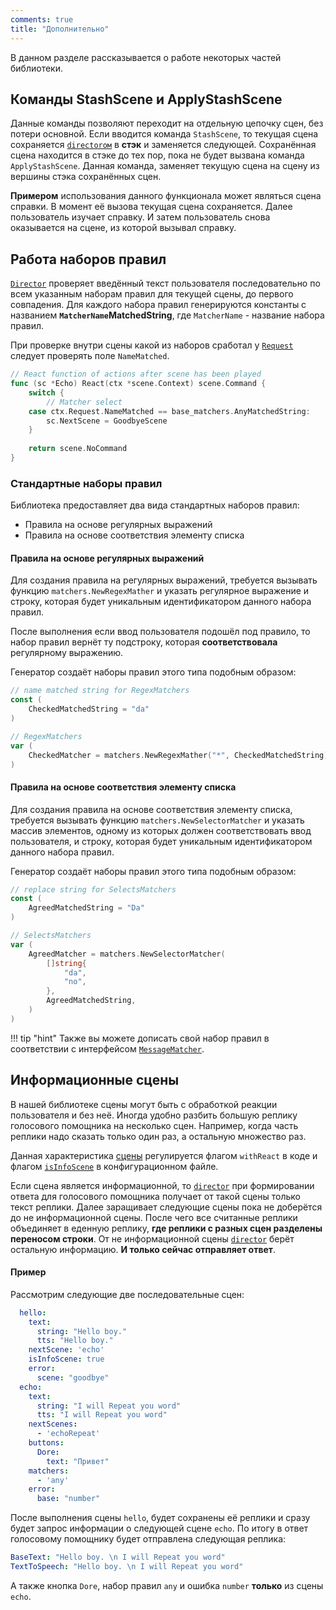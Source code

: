 ```yaml
---
comments: true
title: "Дополнительно"
---
```


В данном разделе рассказывается о работе некоторых частей библиотеки.

## <a id="stash_scene"></a> Команды StashScene и ApplyStashScene

Данные команды позволяют переходит на отдельную цепочку сцен, без потери основной. 
Если вводится команда `StashScene`, то текущая сцена сохраняется [`directorом`](./lib_structs.md#director)  в **стэк** и заменяется следующей.
Сохранённая сцена находится в стэке до тех пор, пока не будет вызвана команда `ApplyStashScene`. Данная команда, заменяет
текущую сцена на сцену из вершины стэка сохранённых сцен. 

**Примером** использования данного функционала может являться сцена справки. В момент её вызова текущая сцена сохраняется. Далее пользователь изучает справку.
И затем пользователь снова оказывается на сцене, из которой вызывал справку.

## <a id="matchers"></a> Работа наборов правил

[`Director`](./lib_structs.md#director) проверяет введённый текст пользователя последовательно по всем указанным наборам правил для текущей сцены, до первого совпадения.
Для каждого набора правил генерируются константы с названием **`MatcherName`MatchedString**, где `MatcherName` - название набора правил.

При проверке внутри сцены какой из наборов сработал у [`Request`](./lib_structs.md#request) следует проверять поле `NameMatched`.

```go
// React function of actions after scene has been played
func (sc *Echo) React(ctx *scene.Context) scene.Command {
	switch {
		// Matcher select
	case ctx.Request.NameMatched == base_matchers.AnyMatchedString:
        sc.NextScene = GoodbyeScene
	}
    
	return scene.NoCommand
}
```


### Стандартные наборы правил

Библиотека предоставляет два вида стандартных наборов правил:

* Правила на основе регулярных выражений
* Правила на основе соответствия элементу списка

#### Правила на основе регулярных выражений

Для создания правила на регулярных выражений, требуется вызывать функцию `matchers.NewRegexMather` и
указать регулярное выражение и строку, которая будет уникальным идентификатором данного набора правил. 

После выполнения если ввод пользователя подошёл под правило, то набор правил вернёт ту подстроку, которая **соответствовала** регулярному выражению.

Генератор создаёт наборы правил этого типа подобным образом:
```go
// name matched string for RegexMatchers
const (
    CheckedMatchedString = "da"
)

// RegexMatchers
var (
    CheckedMatcher = matchers.NewRegexMather("*", CheckedMatchedString)
)

```

#### Правила на основе соответствия элементу списка

Для создания правила на основе соответствия элементу списка, требуется вызывать функцию `matchers.NewSelectorMatcher` и 
указать массив элементов, одному из которых должен соответствовать ввод пользователя, и строку, которая будет уникальным 
идентификатором данного набора правил.

Генератор создаёт наборы правил этого типа подобным образом:
```go
// replace string for SelectsMatchers
const (
	AgreedMatchedString = "Da"
)

// SelectsMatchers
var (
	AgreedMatcher = matchers.NewSelectorMatcher(
		[]string{
			"da",
			"no",
		},
		AgreedMatchedString,
	)
)
```

!!! tip "hint"
    Также вы можете дописать свой набор правил в соответствии с интерфейсом [`MessageMatcher`](./lib_structs.md#message_matcher).

## <a id="inf_scene"></a> Информационные сцены

В нашей библиотеке сцены могут быть с обработкой реакции пользователя и без неё. Иногда удобно разбить большую реплику голосового помощника на несколько сцен.
Например, когда часть реплики надо сказать только один раз, а остальную множество раз. 

Данная характеристика [сцены](./lib_structs.md#scene) регулируется флагом `withReact` в коде и флагом [`isInfoScene`](./gen_fields.md#isInfoScene) в конфигурационном файле.

Если сцена является информационной, то [`director`](./lib_structs.md#director) при формировании ответа для голосового помощника 
получает от такой сцены только текст реплики. Далее заращивает следующие сцены пока не доберётся до не информационной сцены.
После чего все считанные реплики объединяет в еденную реплику, **где реплики с разных сцен разделены переносом строки**.
От не информационной сцены [`director`](./lib_structs.md#director) берёт остальную информацию. **И только сейчас отправляет ответ**.

#### Пример

Рассмотрим следующие две последовательные сцен:

```yaml
  hello:
    text:
      string: "Hello boy."
      tts: "Hello boy."
    nextScene: 'echo'
    isInfoScene: true
    error:
      scene: "goodbye"
  echo:
    text:
      string: "I will Repeat you word"
      tts: "I will Repeat you word"
    nextScenes:
      - 'echoRepeat'
    buttons:
      Dore:
        text: "Привет"
    matchers:
      - 'any'
    error:
      base: "number"
```

После выполнения сцены `hello`, будет сохранены её реплики и сразу будет запрос информации о следующей сцене `echo`. 
По итогу в ответ голосовому помощнику будет отправлена следующая реплика:
```yaml
BaseText: "Hello boy. \n I will Repeat you word"
TextToSpeech: "Hello boy. \n I will Repeat you word"
```

А также кнопка `Dore`, набор правил `any` и ошибка `number` **только** из сцены `echo`.